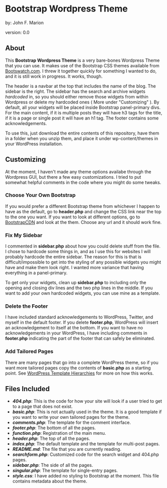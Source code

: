 
# Bootstrap Wordpress Theme

by: John F. Marion

version: 0.0

## About

This **Bootstrap Wordpress Theme** is a very bare-bones Wordpress Theme
that you can use. It makes use of the Bootstrap CSS themes available from
[Bootswatch.com](http://bootswatch.com). I threw it together quickly for 
something I wanted to do, and it is still work in progress. It works, though.

The header is a navbar at the top that includes the name of the blog. The
sidebar is the right. The sidebar has the search and archive widgets
*hardcoded* in, so you should either remove those widgets from within
Wordpress or delete my hardcoded ones ( More under "Customizing" ). By 
default, all your widgets will be placed inside Bootstrap panel-primary
divs. For the
main content, if it is multiple posts they will have h3 tags for the title,
if it is a page
or single post it will have an h1 tag. The footer contains some
acknowledgements.

To use this, just download the entire contents of this repository, have them in
a folder when you unzip them, and place it under
wp-content/themes in your WordPress installation.

## Customizing

At the moment, I haven't made any theme options availabe through the
Wordpress GUI, but there a few easy customizations. I tried to put
somewhat helpful comments in the code where you might do some tweaks.

### Choose Your Own Bootstrap

If you would prefer a different Bootstrap theme from whichever I happen to 
have as the default, go to **header.php** and change the CSS link near the 
top to the one you want. If you want to look at different options,
go to [BootstrapCDN](https://www.bootstrapcdn.com/bootswatch/) and look
at the them. Choose any url and it should work fine.

### Fix My Sidebar

I commented in **sidebar.php** about how you could delete stuff from the file.
I chose to hardcode some things in, and as I use this for websites I will
probably hardcode the entire sidebar. The reason for this is that is 
difficult/impossible to get into the styling of any possible widgets you
might have and make them look right. I wanted more variance that having
everything in a panel-primary. 

To get only your widgets, clean up **sidebar.php** to including only the 
opening and closing div lines and the two php lines in the middle. If you
want to add your own hardcoded widgets, you can use mine as a template.


### Delete the Footer

I have included standard acknowledgements to WordPress, Twitter, and myself
in the default footer. If you delete **footer.php**, WordPress will insert
an acknowledgement to itself at the bottom. If you want to have no
acknowledgements in your WordPress, I have including comments in **footer.php**
indicating 
the part of the footer that can safely be eliminated.

### Add Tailored Pages

There are many pages
that go into a complete WordPress theme, so if you want more tailored pages
copy the contents of **basic.php** as a starting point. See 
[WordPress Template Hierarchies](https://developer.wordpress.org/themes/basics/template-hierarchy/)
for more on how this works.

## Files Included

* ***404.php***: This is the code for how your site will look if a user tried to 
get to a page that does not exist.
* ***basic.php***: This is not actually used in the theme. It is a good template
if you want to write your own tailored pages for the theme.
* ***comments.php***: The template for the comment interface.
* ***footer.php***: The bottom of all the pages.
* ***function.php***: Registration of the main menu.
* ***header.php***: The top of all the pages.
* ***index.php***: The default template and the template for multi-post pages.
* ***README.md***: The file that you are currently reading.
* ***searchform.php***: Customized code for the search widget and 404.php pages.
* ***sidebar.php***: The side of all the pages.
* ***singular.php***: The template for single-entry pages.
* ***style.css***: I have added no styling to Bootstrap at the moment. This file 
contains metadata about the theme.